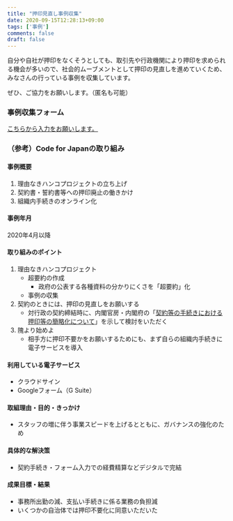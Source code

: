 ```yaml
---
title: "押印見直し事例収集"
date: 2020-09-15T12:28:13+09:00
tags: ['事例']
comments: false
draft: false
---
```

自分や自社が押印をなくそうとしても、取引先や行政機関により押印を求められる機会が多いので、社会的ムーブメントとして押印の見直しを進めていくため、みなさんの行っている事例を収集しています。

ぜひ、ご協力をお願いします。（匿名も可能）

<!--more--> 
### 事例収集フォーム
[こちらから入力をお願いします。](https://docs.google.com/forms/d/1AHMKNIlII-Wf02rSu802ZbN-UW3J48QSSsI_PazbLyA/)

### （参考）Code for Japanの取り組み
#### 事例概要
1. 理由なきハンコプロジェクトの立ち上げ
2. 契約書・誓約書等への押印廃止の働きかけ
3. 組織内手続きのオンライン化
#### 事例年月
2020年4月以降
#### 取り組みのポイント
1. 理由なきハンコプロジェクト
    - 超要約の作成
        - 政府の公表する各種資料の分かりにくさを「超要約」化
    - 事例の収集
2. 契約のときには、押印の見直しをお願いする
    - 対行政の契約締結時に、内閣官房・内閣府の「[契約等の手続きにおける押印等の簡略化について](https://www.cao.go.jp/chotatsu/oshirase/oshirase.pdf)」を示して検討をいただく
3. 隗より始めよ
    - 相手方に押印不要かをお願いするためにも、まず自らの組織内手続きに電子サービスを導入
#### 利用している電子サービス
- クラウドサイン
- Googleフォーム（G Suite）
#### 取組理由・目的・きっかけ
- スタッフの増に伴う事業スピードを上げるとともに、ガバナンスの強化のため
#### 具体的な解決策
- 契約手続き・フォーム入力での経費精算などデジタルで完結
#### 成果目標・結果
- 事務所出勤の減、支払い手続きに係る業務の負担減
- いくつかの自治体では押印不要化に同意いただいた
